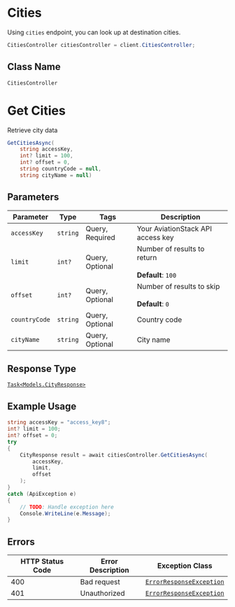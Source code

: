 # Cities

Using `cities` endpoint, you can look up at destination cities.

```csharp
CitiesController citiesController = client.CitiesController;
```

## Class Name

`CitiesController`


# Get Cities

Retrieve city data

```csharp
GetCitiesAsync(
    string accessKey,
    int? limit = 100,
    int? offset = 0,
    string countryCode = null,
    string cityName = null)
```

## Parameters

| Parameter | Type | Tags | Description |
|  --- | --- | --- | --- |
| `accessKey` | `string` | Query, Required | Your AviationStack API access key |
| `limit` | `int?` | Query, Optional | Number of results to return<br><br>**Default**: `100` |
| `offset` | `int?` | Query, Optional | Number of results to skip<br><br>**Default**: `0` |
| `countryCode` | `string` | Query, Optional | Country code |
| `cityName` | `string` | Query, Optional | City name |

## Response Type

[`Task<Models.CityResponse>`](../../doc/models/city-response.md)

## Example Usage

```csharp
string accessKey = "access_key8";
int? limit = 100;
int? offset = 0;
try
{
    CityResponse result = await citiesController.GetCitiesAsync(
        accessKey,
        limit,
        offset
    );
}
catch (ApiException e)
{
    // TODO: Handle exception here
    Console.WriteLine(e.Message);
}
```

## Errors

| HTTP Status Code | Error Description | Exception Class |
|  --- | --- | --- |
| 400 | Bad request | [`ErrorResponseException`](../../doc/models/error-response-exception.md) |
| 401 | Unauthorized | [`ErrorResponseException`](../../doc/models/error-response-exception.md) |

